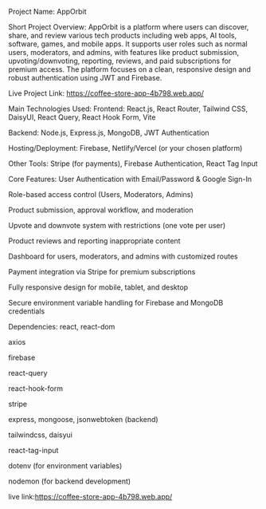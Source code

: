 Project Name:
AppOrbit

Short Project Overview:
AppOrbit is a platform where users can discover, share, and review various tech products including web apps, AI tools, software, games, and mobile apps. It supports user roles such as normal users, moderators, and admins, with features like product submission, upvoting/downvoting, reporting, reviews, and paid subscriptions for premium access. The platform focuses on a clean, responsive design and robust authentication using JWT and Firebase.

Live Project Link:
https://coffee-store-app-4b798.web.app/

Main Technologies Used:
Frontend: React.js, React Router, Tailwind CSS, DaisyUI, React Query, React Hook Form, Vite

Backend: Node.js, Express.js, MongoDB, JWT Authentication

Hosting/Deployment: Firebase, Netlify/Vercel (or your chosen platform)

Other Tools: Stripe (for payments), Firebase Authentication, React Tag Input

Core Features:
User Authentication with Email/Password & Google Sign-In

Role-based access control (Users, Moderators, Admins)

Product submission, approval workflow, and moderation

Upvote and downvote system with restrictions (one vote per user)

Product reviews and reporting inappropriate content

Dashboard for users, moderators, and admins with customized routes

Payment integration via Stripe for premium subscriptions

Fully responsive design for mobile, tablet, and desktop

Secure environment variable handling for Firebase and MongoDB credentials

Dependencies:
react, react-dom

axios

firebase

react-query

react-hook-form

stripe

express, mongoose, jsonwebtoken (backend)

tailwindcss, daisyui

react-tag-input

dotenv (for environment variables)

nodemon (for backend development)

live link:https://coffee-store-app-4b798.web.app/
